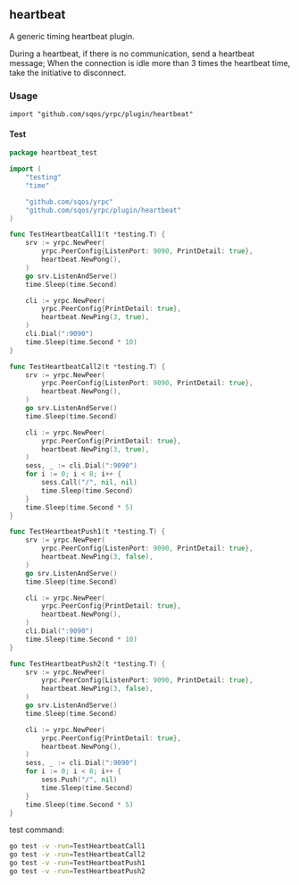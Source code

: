 ## heartbeat

A generic timing heartbeat plugin.

During a heartbeat, if there is no communication, send a heartbeat message;
When the connection is idle more than 3 times the heartbeat time, take the initiative to disconnect.

### Usage

`import "github.com/sqos/yrpc/plugin/heartbeat"`

#### Test

```go
package heartbeat_test

import (
	"testing"
	"time"

	"github.com/sqos/yrpc"
	"github.com/sqos/yrpc/plugin/heartbeat"
)

func TestHeartbeatCall1(t *testing.T) {
	srv := yrpc.NewPeer(
		yrpc.PeerConfig{ListenPort: 9090, PrintDetail: true},
		heartbeat.NewPong(),
	)
	go srv.ListenAndServe()
	time.Sleep(time.Second)

	cli := yrpc.NewPeer(
		yrpc.PeerConfig{PrintDetail: true},
		heartbeat.NewPing(3, true),
	)
	cli.Dial(":9090")
	time.Sleep(time.Second * 10)
}

func TestHeartbeatCall2(t *testing.T) {
	srv := yrpc.NewPeer(
		yrpc.PeerConfig{ListenPort: 9090, PrintDetail: true},
		heartbeat.NewPong(),
	)
	go srv.ListenAndServe()
	time.Sleep(time.Second)

	cli := yrpc.NewPeer(
		yrpc.PeerConfig{PrintDetail: true},
		heartbeat.NewPing(3, true),
	)
	sess, _ := cli.Dial(":9090")
	for i := 0; i < 8; i++ {
		sess.Call("/", nil, nil)
		time.Sleep(time.Second)
	}
	time.Sleep(time.Second * 5)
}

func TestHeartbeatPush1(t *testing.T) {
	srv := yrpc.NewPeer(
		yrpc.PeerConfig{ListenPort: 9090, PrintDetail: true},
		heartbeat.NewPing(3, false),
	)
	go srv.ListenAndServe()
	time.Sleep(time.Second)

	cli := yrpc.NewPeer(
		yrpc.PeerConfig{PrintDetail: true},
		heartbeat.NewPong(),
	)
	cli.Dial(":9090")
	time.Sleep(time.Second * 10)
}

func TestHeartbeatPush2(t *testing.T) {
	srv := yrpc.NewPeer(
		yrpc.PeerConfig{ListenPort: 9090, PrintDetail: true},
		heartbeat.NewPing(3, false),
	)
	go srv.ListenAndServe()
	time.Sleep(time.Second)

	cli := yrpc.NewPeer(
		yrpc.PeerConfig{PrintDetail: true},
		heartbeat.NewPong(),
	)
	sess, _ := cli.Dial(":9090")
	for i := 0; i < 8; i++ {
		sess.Push("/", nil)
		time.Sleep(time.Second)
	}
	time.Sleep(time.Second * 5)
}
```

test command:

```sh
go test -v -run=TestHeartbeatCall1
go test -v -run=TestHeartbeatCall2
go test -v -run=TestHeartbeatPush1
go test -v -run=TestHeartbeatPush2
```